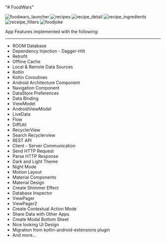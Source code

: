 "# FoodWars" 

![foodwars_launcher](https://user-images.githubusercontent.com/92330080/141214754-f4f3b9c4-0e8c-4539-a931-f347ddd9ede3.PNG)
![recipes](https://user-images.githubusercontent.com/92330080/141214795-32d524a4-df64-4c33-9acc-9f03621388b6.PNG)
![recipe_detail](https://user-images.githubusercontent.com/92330080/141214816-1c28e199-1ce4-45bd-98de-9e009fa69ad7.PNG)
![recipe_ingredients](https://user-images.githubusercontent.com/92330080/141214827-0ba09040-9177-4d5a-b129-7e66b86509d8.PNG)
![receipe_filters](https://user-images.githubusercontent.com/92330080/141214835-190a9f21-b6c0-4829-8403-f2385a971eb9.PNG)
![foodjoke](https://user-images.githubusercontent.com/92330080/141214855-05a7a2e7-513e-45fe-81de-3fe44df80d72.PNG)



App Features implemented with the following:

-----------------------------------------------------

- ROOM Database
- Dependency Injection - Dagger-Hilt
- Retrofit
- Offline Cache
- Local & Remote Data Sources
- Kotlin
- Kotlin Coroutines
- Android Architecture Component
- Navigation Component
- DataStore Preferences
- Data Binding
- ViewModel
- AndroidViewModel
- LiveData
- Flow
- DiffUtil
- RecyclerView
- Search Recyclerview
- REST API
- Client - Server Communication
- Send HTTP Request
- Parse HTTP Response
- Dark and Light Theme
- Night Mode
- Motion Layout
- Material Components
- Material Design
- Create Shimmer Effect
- Database Inspector
- ViewPager
- ViewPager2
- Create Contextual Action Mode
- Share Data with Other Apps
- Create Modal Bottom Sheet
- Nice looking UI Design
- Migration from kotlin-android-extensions plugin
- And more...
